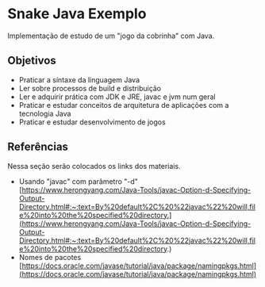 # Snake Java Exemplo

Implementação de estudo de um "jogo da cobrinha" com Java.

## Objetivos

* Praticar a síntaxe da linguagem Java
* Ler sobre processos de build e distribuição
* Ler e adquirir prática com JDK e JRE, javac e jvm num geral
* Praticar e estudar conceitos de arquitetura de aplicações com a tecnologia Java
* Praticar e estudar desenvolvimento de jogos

## Referências

Nessa seção serão colocados os links dos materiais.

* Usando "javac" com parâmetro "-d" [https://www.herongyang.com/Java-Tools/javac-Option-d-Specifying-Output-Directory.html#:~:text=By%20default%2C%20%22javac%22%20will,file%20into%20the%20specified%20directory.](https://www.herongyang.com/Java-Tools/javac-Option-d-Specifying-Output-Directory.html#:~:text=By%20default%2C%20%22javac%22%20will,file%20into%20the%20specified%20directory.)
* Nomes de pacotes [https://docs.oracle.com/javase/tutorial/java/package/namingpkgs.html](https://docs.oracle.com/javase/tutorial/java/package/namingpkgs.html)
